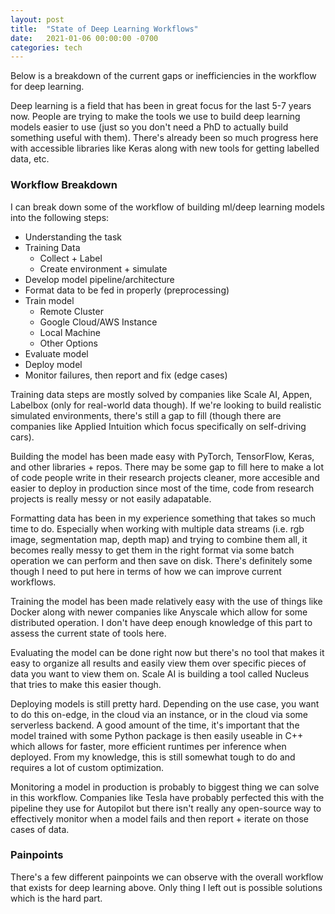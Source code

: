 ```yaml
---
layout: post
title:  "State of Deep Learning Workflows"
date:   2021-01-06 00:00:00 -0700
categories: tech
---
```


Below is a breakdown of the current gaps or inefficiencies in the workflow for deep learning.

Deep learning is a field that has been in great focus for the last 5-7 years now. People are trying to make the tools we use to build deep learning models easier to use (just so you don't need a PhD to actually build something useful with them). There's already been so much progress here with accessible libraries like Keras along with new tools for getting labelled data, etc.

### Workflow Breakdown

I can break down some of the workflow of building ml/deep learning models into the following steps:

<ul>
<li>Understanding the task</li>
<li>Training Data
	<ul>
		<li>Collect + Label</li>
		<li>Create environment + simulate</li>
	</ul>
</li>
<li>Develop model pipeline/architecture</li>
<li>Format data to be fed in properly (preprocessing)</li>
<li>Train model
	<ul>
		<li>Remote Cluster</li>
		<li>Google Cloud/AWS Instance</li>
		<li>Local Machine</li>
		<li>Other Options</li>
	</ul>
</li>
<li>Evaluate model</li>
<li>Deploy model</li>
<li>Monitor failures, then report and fix (edge cases)</li>
</ul>

Training data steps are mostly solved by companies like Scale AI, Appen, Labelbox (only for real-world data though). If we're looking to build realistic simulated environments, there's still a gap to fill (though there are companies like Applied Intuition which focus specifically on self-driving cars).

Building the model has been made easy with PyTorch, TensorFlow, Keras, and other libraries + repos. There may be some gap to fill here to make a lot of code people write in their research projects cleaner, more accesible and easier to deploy in production since most of the time, code from research projects is really messy or not easily adapatable.

Formatting data has been in my experience something that takes so much time to do. Especially when working with multiple data streams (i.e. rgb image, segmentation map, depth map) and trying to combine them all, it becomes really messy to get them in the right format via some batch operation we can perform and then save on disk. There's definitely some though I need to put here in terms of how we can improve current workflows.

Training the model has been made relatively easy with the use of things like Docker along with newer companies like Anyscale which allow for some distributed operation. I don't have deep enough knowledge of this part to assess the current state of tools here.

Evaluating the model can be done right now but there's no tool that makes it easy to organize all results and easily view them over specific pieces of data you want to view them on. Scale AI is building a tool called Nucleus that tries to make this easier though.

Deploying models is still pretty hard. Depending on the use case, you want to do this on-edge, in the cloud via an instance, or in the cloud via some serverless backend. A good amount of the time, it's important that the model trained with some Python package is then easily useable in C++ which allows for faster, more efficient runtimes per inference when deployed. From my knowledge, this is still somewhat tough to do and requires a lot of custom optimization.

Monitoring a model in production is probably to biggest thing we can solve in this workflow. Companies like Tesla have probably perfected this with the pipeline they use for Autopilot but there isn't really any open-source way to effectively monitor when a model fails and then report + iterate on those cases of data.

### Painpoints

There's a few different painpoints we can observe with the overall workflow that exists for deep learning above. Only thing I left out is possible solutions which is the hard part.